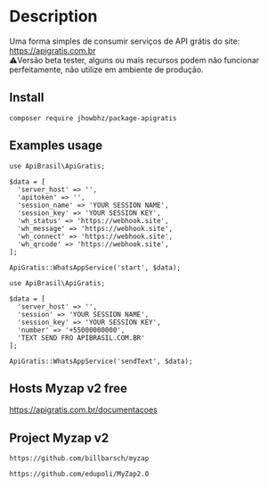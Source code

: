 # Description
Uma forma simples de consumir serviços de API grátis do site: https://apigratis.com.br
<br />
⚠️Versão beta tester, alguns ou mais recursos podem não funcionar perfeitamente, não utilize em ambiente de produção.

## Install
```composer require jhowbhz/package-apigratis```

## Examples usage
```
use ApiBrasil\ApiGratis;

$data = [
  'server_host' => '',
  'apitoken' => '',
  'session_name' => 'YOUR SESSION NAME',
  'session_key' => 'YOUR SESSION KEY',
  'wh_status' => 'https://webhook.site',
  'wh_message' => 'https://webhook.site',
  'wh_connect' => 'https://webhook.site',
  'wh_qrcode' => 'https://webhook.site',
];

ApiGratis::WhatsAppService('start', $data);
```

```
use ApiBrasil\ApiGratis;

$data = [
  'server_host' => '',
  'session' => 'YOUR SESSION NAME',
  'session_key' => 'YOUR SESSION KEY', 
  'number' => '+55000000000', 
  'TEXT SEND FRO APIBRASIL.COM.BR' 
];

ApiGratis::WhatsAppService('sendText', $data);
```
## Hosts Myzap v2 free
https://apigratis.com.br/documentacoes

## Project Myzap v2
```https://github.com/billbarsch/myzap```

```https://github.com/edupoli/MyZap2.0```

